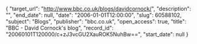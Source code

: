 {
  "target_url": "http://www.bbc.co.uk/blogs/davidcornock/", 
  "description": "", 
  "end_date": null, 
  "date": "2006-01-01T12:00:00", 
  "slug": 60588102, 
  "subject": "Blogs", 
  "publisher": "bbc.co.uk", 
  "open_access": true, 
  "title": "BBC - David Cornock's blog", 
  "record_id": "20060101T120000/c+zJ3vcGU2XauROK5NuhBw==", 
  "start_date": null
}

